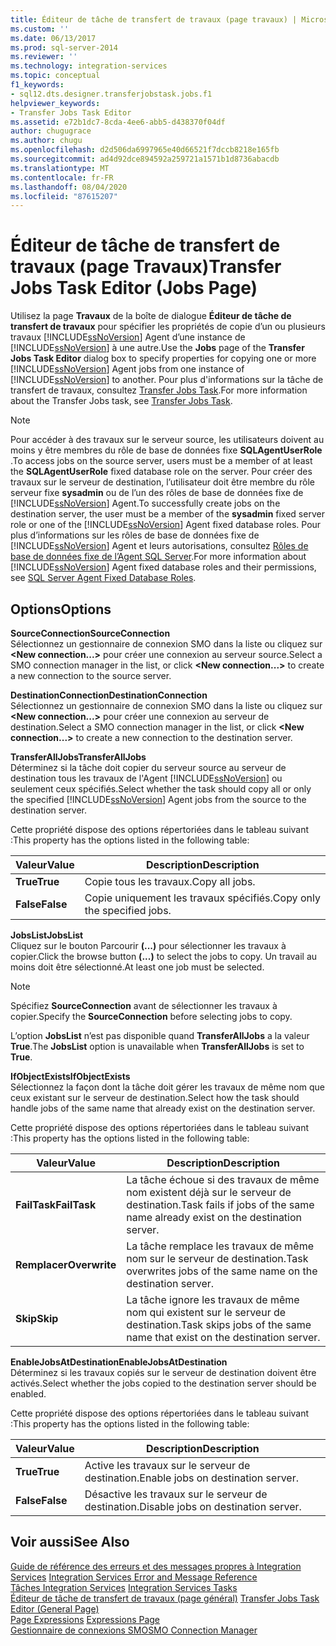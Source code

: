 ```yaml
---
title: Éditeur de tâche de transfert de travaux (page travaux) | Microsoft Docs
ms.custom: ''
ms.date: 06/13/2017
ms.prod: sql-server-2014
ms.reviewer: ''
ms.technology: integration-services
ms.topic: conceptual
f1_keywords:
- sql12.dts.designer.transferjobstask.jobs.f1
helpviewer_keywords:
- Transfer Jobs Task Editor
ms.assetid: e72b1dc7-8cda-4ee6-abb5-d438370f04df
author: chugugrace
ms.author: chugu
ms.openlocfilehash: d2d506da6997965e40d66521f7dccb8218e165fb
ms.sourcegitcommit: ad4d92dce894592a259721a1571b1d8736abacdb
ms.translationtype: MT
ms.contentlocale: fr-FR
ms.lasthandoff: 08/04/2020
ms.locfileid: "87615207"
---
```

# <a name="transfer-jobs-task-editor-jobs-page"></a><span data-ttu-id="5339c-102">Éditeur de tâche de transfert de travaux (page Travaux)</span><span class="sxs-lookup"><span data-stu-id="5339c-102">Transfer Jobs Task Editor (Jobs Page)</span></span>
  <span data-ttu-id="5339c-103">Utilisez la page **Travaux** de la boîte de dialogue **Éditeur de tâche de transfert de travaux** pour spécifier les propriétés de copie d’un ou plusieurs travaux [!INCLUDE[ssNoVersion](../includes/ssnoversion-md.md)] Agent d’une instance de [!INCLUDE[ssNoVersion](../includes/ssnoversion-md.md)] à une autre.</span><span class="sxs-lookup"><span data-stu-id="5339c-103">Use the **Jobs** page of the **Transfer Jobs Task Editor** dialog box to specify properties for copying one or more [!INCLUDE[ssNoVersion](../includes/ssnoversion-md.md)] Agent jobs from one instance of [!INCLUDE[ssNoVersion](../includes/ssnoversion-md.md)] to another.</span></span> <span data-ttu-id="5339c-104">Pour plus d'informations sur la tâche de transfert de travaux, consultez [Transfer Jobs Task](control-flow/transfer-jobs-task.md).</span><span class="sxs-lookup"><span data-stu-id="5339c-104">For more information about the Transfer Jobs task, see [Transfer Jobs Task](control-flow/transfer-jobs-task.md).</span></span>  
  
> [!NOTE]  
>  <span data-ttu-id="5339c-105">Pour accéder à des travaux sur le serveur source, les utilisateurs doivent au moins y être membres du rôle de base de données fixe **SQLAgentUserRole** .</span><span class="sxs-lookup"><span data-stu-id="5339c-105">To access jobs on the source server, users must be a member of at least the **SQLAgentUserRole** fixed database role on the server.</span></span> <span data-ttu-id="5339c-106">Pour créer des travaux sur le serveur de destination, l’utilisateur doit être membre du rôle serveur fixe **sysadmin** ou de l’un des rôles de base de données fixe de [!INCLUDE[ssNoVersion](../includes/ssnoversion-md.md)] Agent.</span><span class="sxs-lookup"><span data-stu-id="5339c-106">To successfully create jobs on the destination server, the user must be a member of the **sysadmin** fixed server role or one of the [!INCLUDE[ssNoVersion](../includes/ssnoversion-md.md)] Agent fixed database roles.</span></span> <span data-ttu-id="5339c-107">Pour plus d’informations sur les rôles de base de données fixe de [!INCLUDE[ssNoVersion](../includes/ssnoversion-md.md)] Agent et leurs autorisations, consultez [Rôles de base de données fixe de l’Agent SQL Server](../ssms/agent/sql-server-agent-fixed-database-roles.md).</span><span class="sxs-lookup"><span data-stu-id="5339c-107">For more information about [!INCLUDE[ssNoVersion](../includes/ssnoversion-md.md)] Agent fixed database roles and their permissions, see [SQL Server Agent Fixed Database Roles](../ssms/agent/sql-server-agent-fixed-database-roles.md).</span></span>  
  
## <a name="options"></a><span data-ttu-id="5339c-108">Options</span><span class="sxs-lookup"><span data-stu-id="5339c-108">Options</span></span>  
 <span data-ttu-id="5339c-109">**SourceConnection**</span><span class="sxs-lookup"><span data-stu-id="5339c-109">**SourceConnection**</span></span>  
 <span data-ttu-id="5339c-110">Sélectionnez un gestionnaire de connexion SMO dans la liste ou cliquez sur **\<New connection...>** pour créer une connexion au serveur source.</span><span class="sxs-lookup"><span data-stu-id="5339c-110">Select a SMO connection manager in the list, or click **\<New connection...>** to create a new connection to the source server.</span></span>  
  
 <span data-ttu-id="5339c-111">**DestinationConnection**</span><span class="sxs-lookup"><span data-stu-id="5339c-111">**DestinationConnection**</span></span>  
 <span data-ttu-id="5339c-112">Sélectionnez un gestionnaire de connexion SMO dans la liste ou cliquez sur **\<New connection...>** pour créer une connexion au serveur de destination.</span><span class="sxs-lookup"><span data-stu-id="5339c-112">Select a SMO connection manager in the list, or click **\<New connection...>** to create a new connection to the destination server.</span></span>  
  
 <span data-ttu-id="5339c-113">**TransferAllJobs**</span><span class="sxs-lookup"><span data-stu-id="5339c-113">**TransferAllJobs**</span></span>  
 <span data-ttu-id="5339c-114">Déterminez si la tâche doit copier du serveur source au serveur de destination tous les travaux de l'Agent [!INCLUDE[ssNoVersion](../includes/ssnoversion-md.md)] ou seulement ceux spécifiés.</span><span class="sxs-lookup"><span data-stu-id="5339c-114">Select whether the task should copy all or only the specified [!INCLUDE[ssNoVersion](../includes/ssnoversion-md.md)] Agent jobs from the source to the destination server.</span></span>  
  
 <span data-ttu-id="5339c-115">Cette propriété dispose des options répertoriées dans le tableau suivant :</span><span class="sxs-lookup"><span data-stu-id="5339c-115">This property has the options listed in the following table:</span></span>  
  
|<span data-ttu-id="5339c-116">Valeur</span><span class="sxs-lookup"><span data-stu-id="5339c-116">Value</span></span>|<span data-ttu-id="5339c-117">Description</span><span class="sxs-lookup"><span data-stu-id="5339c-117">Description</span></span>|  
|-----------|-----------------|  
|<span data-ttu-id="5339c-118">**True**</span><span class="sxs-lookup"><span data-stu-id="5339c-118">**True**</span></span>|<span data-ttu-id="5339c-119">Copie tous les travaux.</span><span class="sxs-lookup"><span data-stu-id="5339c-119">Copy all jobs.</span></span>|  
|<span data-ttu-id="5339c-120">**False**</span><span class="sxs-lookup"><span data-stu-id="5339c-120">**False**</span></span>|<span data-ttu-id="5339c-121">Copie uniquement les travaux spécifiés.</span><span class="sxs-lookup"><span data-stu-id="5339c-121">Copy only the specified jobs.</span></span>|  
  
 <span data-ttu-id="5339c-122">**JobsList**</span><span class="sxs-lookup"><span data-stu-id="5339c-122">**JobsList**</span></span>  
 <span data-ttu-id="5339c-123">Cliquez sur le bouton Parcourir **(...)** pour sélectionner les travaux à copier.</span><span class="sxs-lookup"><span data-stu-id="5339c-123">Click the browse button **(...)** to select the jobs to copy.</span></span> <span data-ttu-id="5339c-124">Un travail au moins doit être sélectionné.</span><span class="sxs-lookup"><span data-stu-id="5339c-124">At least one job must be selected.</span></span>  
  
> [!NOTE]  
>  <span data-ttu-id="5339c-125">Spécifiez **SourceConnection** avant de sélectionner les travaux à copier.</span><span class="sxs-lookup"><span data-stu-id="5339c-125">Specify the **SourceConnection** before selecting jobs to copy.</span></span>  
  
 <span data-ttu-id="5339c-126">L’option **JobsList** n’est pas disponible quand **TransferAllJobs** a la valeur **True**.</span><span class="sxs-lookup"><span data-stu-id="5339c-126">The **JobsList** option is unavailable when **TransferAllJobs** is set to **True**.</span></span>  
  
 <span data-ttu-id="5339c-127">**IfObjectExists**</span><span class="sxs-lookup"><span data-stu-id="5339c-127">**IfObjectExists**</span></span>  
 <span data-ttu-id="5339c-128">Sélectionnez la façon dont la tâche doit gérer les travaux de même nom que ceux existant sur le serveur de destination.</span><span class="sxs-lookup"><span data-stu-id="5339c-128">Select how the task should handle jobs of the same name that already exist on the destination server.</span></span>  
  
 <span data-ttu-id="5339c-129">Cette propriété dispose des options répertoriées dans le tableau suivant :</span><span class="sxs-lookup"><span data-stu-id="5339c-129">This property has the options listed in the following table:</span></span>  
  
|<span data-ttu-id="5339c-130">Valeur</span><span class="sxs-lookup"><span data-stu-id="5339c-130">Value</span></span>|<span data-ttu-id="5339c-131">Description</span><span class="sxs-lookup"><span data-stu-id="5339c-131">Description</span></span>|  
|-----------|-----------------|  
|<span data-ttu-id="5339c-132">**FailTask**</span><span class="sxs-lookup"><span data-stu-id="5339c-132">**FailTask**</span></span>|<span data-ttu-id="5339c-133">La tâche échoue si des travaux de même nom existent déjà sur le serveur de destination.</span><span class="sxs-lookup"><span data-stu-id="5339c-133">Task fails if jobs of the same name already exist on the destination server.</span></span>|  
|<span data-ttu-id="5339c-134">**Remplacer**</span><span class="sxs-lookup"><span data-stu-id="5339c-134">**Overwrite**</span></span>|<span data-ttu-id="5339c-135">La tâche remplace les travaux de même nom sur le serveur de destination.</span><span class="sxs-lookup"><span data-stu-id="5339c-135">Task overwrites jobs of the same name on the destination server.</span></span>|  
|<span data-ttu-id="5339c-136">**Skip**</span><span class="sxs-lookup"><span data-stu-id="5339c-136">**Skip**</span></span>|<span data-ttu-id="5339c-137">La tâche ignore les travaux de même nom qui existent sur le serveur de destination.</span><span class="sxs-lookup"><span data-stu-id="5339c-137">Task skips jobs of the same name that exist on the destination server.</span></span>|  
  
 <span data-ttu-id="5339c-138">**EnableJobsAtDestination**</span><span class="sxs-lookup"><span data-stu-id="5339c-138">**EnableJobsAtDestination**</span></span>  
 <span data-ttu-id="5339c-139">Déterminez si les travaux copiés sur le serveur de destination doivent être activés.</span><span class="sxs-lookup"><span data-stu-id="5339c-139">Select whether the jobs copied to the destination server should be enabled.</span></span>  
  
 <span data-ttu-id="5339c-140">Cette propriété dispose des options répertoriées dans le tableau suivant :</span><span class="sxs-lookup"><span data-stu-id="5339c-140">This property has the options listed in the following table:</span></span>  
  
|<span data-ttu-id="5339c-141">Valeur</span><span class="sxs-lookup"><span data-stu-id="5339c-141">Value</span></span>|<span data-ttu-id="5339c-142">Description</span><span class="sxs-lookup"><span data-stu-id="5339c-142">Description</span></span>|  
|-----------|-----------------|  
|<span data-ttu-id="5339c-143">**True**</span><span class="sxs-lookup"><span data-stu-id="5339c-143">**True**</span></span>|<span data-ttu-id="5339c-144">Active les travaux sur le serveur de destination.</span><span class="sxs-lookup"><span data-stu-id="5339c-144">Enable jobs on destination server.</span></span>|  
|<span data-ttu-id="5339c-145">**False**</span><span class="sxs-lookup"><span data-stu-id="5339c-145">**False**</span></span>|<span data-ttu-id="5339c-146">Désactive les travaux sur le serveur de destination.</span><span class="sxs-lookup"><span data-stu-id="5339c-146">Disable jobs on destination server.</span></span>|  
  
## <a name="see-also"></a><span data-ttu-id="5339c-147">Voir aussi</span><span class="sxs-lookup"><span data-stu-id="5339c-147">See Also</span></span>  
 <span data-ttu-id="5339c-148">[Guide de référence des erreurs et des messages propres à Integration Services](../../2014/integration-services/integration-services-error-and-message-reference.md) </span><span class="sxs-lookup"><span data-stu-id="5339c-148">[Integration Services Error and Message Reference](../../2014/integration-services/integration-services-error-and-message-reference.md) </span></span>  
 <span data-ttu-id="5339c-149">[Tâches Integration Services](control-flow/integration-services-tasks.md) </span><span class="sxs-lookup"><span data-stu-id="5339c-149">[Integration Services Tasks](control-flow/integration-services-tasks.md) </span></span>  
 <span data-ttu-id="5339c-150">[Éditeur de tâche de transfert de travaux &#40;page général&#41;](general-page-of-integration-services-designers-options.md) </span><span class="sxs-lookup"><span data-stu-id="5339c-150">[Transfer Jobs Task Editor &#40;General Page&#41;](general-page-of-integration-services-designers-options.md) </span></span>  
 <span data-ttu-id="5339c-151">[Page Expressions](expressions/expressions-page.md) </span><span class="sxs-lookup"><span data-stu-id="5339c-151">[Expressions Page](expressions/expressions-page.md) </span></span>  
 [<span data-ttu-id="5339c-152">Gestionnaire de connexions SMO</span><span class="sxs-lookup"><span data-stu-id="5339c-152">SMO Connection Manager</span></span>](connection-manager/smo-connection-manager.md)  
  
  
